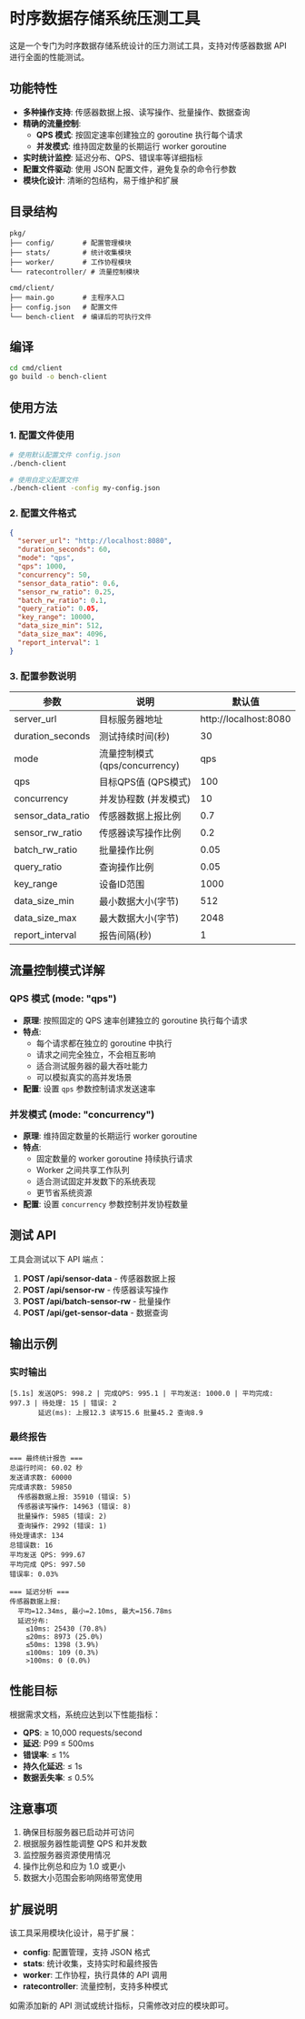 # 时序数据存储系统压测工具

这是一个专门为时序数据存储系统设计的压力测试工具，支持对传感器数据 API 进行全面的性能测试。

## 功能特性

- **多种操作支持**: 传感器数据上报、读写操作、批量操作、数据查询
- **精确的流量控制**: 
  - **QPS 模式**: 按固定速率创建独立的 goroutine 执行每个请求
  - **并发模式**: 维持固定数量的长期运行 worker goroutine
- **实时统计监控**: 延迟分布、QPS、错误率等详细指标
- **配置文件驱动**: 使用 JSON 配置文件，避免复杂的命令行参数
- **模块化设计**: 清晰的包结构，易于维护和扩展

## 目录结构

```
pkg/
├── config/       # 配置管理模块
├── stats/        # 统计收集模块  
├── worker/       # 工作协程模块
└── ratecontroller/ # 流量控制模块

cmd/client/
├── main.go       # 主程序入口
├── config.json   # 配置文件
└── bench-client  # 编译后的可执行文件
```

## 编译

```bash
cd cmd/client
go build -o bench-client
```

## 使用方法

### 1. 配置文件使用

```bash
# 使用默认配置文件 config.json
./bench-client

# 使用自定义配置文件
./bench-client -config my-config.json
```

### 2. 配置文件格式

```json
{
  "server_url": "http://localhost:8080",
  "duration_seconds": 60,
  "mode": "qps",
  "qps": 1000,
  "concurrency": 50,
  "sensor_data_ratio": 0.6,
  "sensor_rw_ratio": 0.25,
  "batch_rw_ratio": 0.1,
  "query_ratio": 0.05,
  "key_range": 10000,
  "data_size_min": 512,
  "data_size_max": 4096,
  "report_interval": 1
}
```

### 3. 配置参数说明

| 参数 | 说明 | 默认值 |
|------|------|---------|
| server_url | 目标服务器地址 | http://localhost:8080 |
| duration_seconds | 测试持续时间(秒) | 30 |
| mode | 流量控制模式 (qps/concurrency) | qps |
| qps | 目标QPS值 (QPS模式) | 100 |
| concurrency | 并发协程数 (并发模式) | 10 |
| sensor_data_ratio | 传感器数据上报比例 | 0.7 |
| sensor_rw_ratio | 传感器读写操作比例 | 0.2 |
| batch_rw_ratio | 批量操作比例 | 0.05 |
| query_ratio | 查询操作比例 | 0.05 |
| key_range | 设备ID范围 | 1000 |
| data_size_min | 最小数据大小(字节) | 512 |
| data_size_max | 最大数据大小(字节) | 2048 |
| report_interval | 报告间隔(秒) | 1 |

## 流量控制模式详解

### QPS 模式 (mode: "qps")
- **原理**: 按照固定的 QPS 速率创建独立的 goroutine 执行每个请求
- **特点**: 
  - 每个请求都在独立的 goroutine 中执行
  - 请求之间完全独立，不会相互影响
  - 适合测试服务器的最大吞吐能力
  - 可以模拟真实的高并发场景
- **配置**: 设置 `qps` 参数控制请求发送速率

### 并发模式 (mode: "concurrency")  
- **原理**: 维持固定数量的长期运行 worker goroutine
- **特点**:
  - 固定数量的 worker goroutine 持续执行请求
  - Worker 之间共享工作队列
  - 适合测试固定并发数下的系统表现
  - 更节省系统资源
- **配置**: 设置 `concurrency` 参数控制并发协程数量

## 测试 API

工具会测试以下 API 端点：

1. **POST /api/sensor-data** - 传感器数据上报
2. **POST /api/sensor-rw** - 传感器读写操作 
3. **POST /api/batch-sensor-rw** - 批量操作
4. **POST /api/get-sensor-data** - 数据查询

## 输出示例

### 实时输出
```
[5.1s] 发送QPS: 998.2 | 完成QPS: 995.1 | 平均发送: 1000.0 | 平均完成: 997.3 | 待处理: 15 | 错误: 2
       延迟(ms): 上报12.3 读写15.6 批量45.2 查询8.9
```

### 最终报告
```
=== 最终统计报告 ===
总运行时间: 60.02 秒
发送请求数: 60000
完成请求数: 59850
  传感器数据上报: 35910 (错误: 5)
  传感器读写操作: 14963 (错误: 8)
  批量操作: 5985 (错误: 2)
  查询操作: 2992 (错误: 1)
待处理请求: 134
总错误数: 16
平均发送 QPS: 999.67
平均完成 QPS: 997.50
错误率: 0.03%

=== 延迟分析 ===
传感器数据上报:
  平均=12.34ms, 最小=2.10ms, 最大=156.78ms
  延迟分布:
    ≤10ms: 25430 (70.8%)
    ≤20ms: 8973 (25.0%)
    ≤50ms: 1398 (3.9%)
    ≤100ms: 109 (0.3%)
    >100ms: 0 (0.0%)
```

## 性能目标

根据需求文档，系统应达到以下性能指标：

- **QPS**: ≥ 10,000 requests/second
- **延迟**: P99 ≤ 500ms  
- **错误率**: ≤ 1%
- **持久化延迟**: ≤ 1s
- **数据丢失率**: ≤ 0.5%

## 注意事项

1. 确保目标服务器已启动并可访问
2. 根据服务器性能调整 QPS 和并发数
3. 监控服务器资源使用情况
4. 操作比例总和应为 1.0 或更小
5. 数据大小范围会影响网络带宽使用

## 扩展说明

该工具采用模块化设计，易于扩展：

- **config**: 配置管理，支持 JSON 格式
- **stats**: 统计收集，支持实时和最终报告
- **worker**: 工作协程，执行具体的 API 调用
- **ratecontroller**: 流量控制，支持多种模式

如需添加新的 API 测试或统计指标，只需修改对应的模块即可。